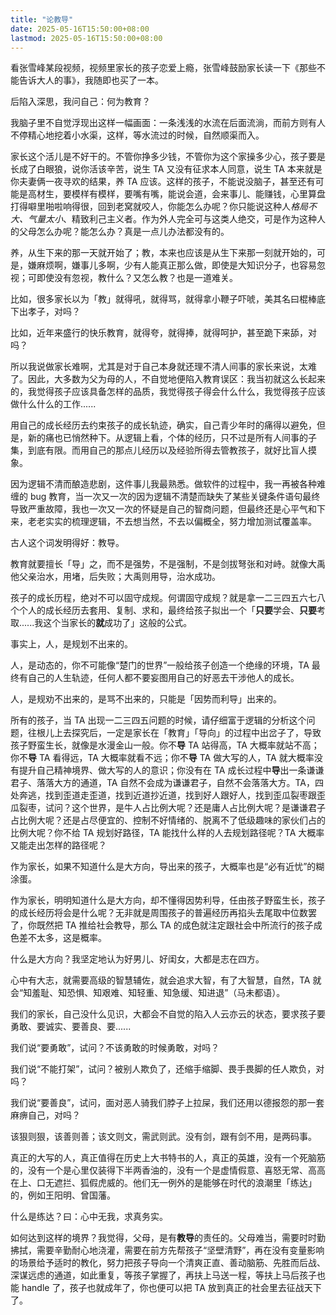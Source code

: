 ```yaml
---
title: "论教导"
date: 2025-05-16T15:50:00+08:00
lastmod: 2025-05-16T15:50:00+08:00
---
```


看张雪峰某段视频，视频里家长的孩子恋爱上瘾，张雪峰鼓励家长读一下《那些不能告诉大人的事》，我随即也买了一本。

<!--more-->

后陷入深思，我问自己：何为教育？

我脑子里不自觉浮现出这样一幅画面：一条浅浅的水流在后面流淌，而前方则有人不停精心地挖着小水渠，这样，等水流过的时候，自然顺渠而入。

家长这个活儿是不好干的。不管你挣多少钱，不管你为这个家操多少心，孩子要是长成了白眼狼，说你活该辛苦，说生 TA 又没有征求本人同意，说生 TA 本来就是你夫妻俩一夜寻欢的结果，养 TA 应该。这样的孩子，不能说没脑子，甚至还有可能是高材生，要模样有模样，要嘴有嘴，能说会道，会来事儿、能赚钱，心里算盘打得噼里啪啦响得很，回到老窝就咬人，你能怎么办呢？你只能说这种人*格局不大、气量太小*、精致利己主义者。作为外人完全可与这类人绝交，可是作为这种人的父母怎么办呢？能怎么办？真是一点儿办法都没有的。

养，从生下来的那一天就开始了；教，本来也应该是从生下来那一刻就开始的，可是，嫌麻烦啊，嫌事儿多啊，少有人能真正那么做，即使是大知识分子，也容易忽视；可即使没有忽视，教什么？又怎么教？也是一道难关。

比如，很多家长以为「教」就得吼，就得骂，就得拿小鞭子吓唬，美其名曰棍棒底下出孝子，对吗？

比如，近年来盛行的快乐教育，就得夸，就得捧，就得呵护，甚至跪下来舔，对吗？

所以我说做家长难啊，尤其是对于自己本身就还理不清人间事的家长来说，太难了。因此，大多数为父为母的人，不自觉地便陷入教育误区：我当初就这么长起来的，我觉得孩子应该具备怎样的品质，我觉得孩子得会什么什么，我觉得孩子应该做什么什么的工作......

用自己的成长经历去约束孩子的成长轨迹，确实，自己青少年时的痛得以避免，但是，新的痛也已悄然种下。从逻辑上看，个体的经历，只不过是所有人间事的子集，到底有限。而用自己的那点儿经历以及经验所得去管教孩子，就好比盲人摸象。

因为逻辑不清而酿造悲剧，这件事儿我最熟悉。做软件的过程中，我一再被各种难缠的 bug 教育，当一次又一次的因为逻辑不清楚而缺失了某些关键条件语句最终导致严重故障，我也一次又一次的怀疑是自己的智商问题，但最终还是心平气和下来，老老实实的梳理逻辑，不去想当然，不去以偏概全，努力增加测试覆盖率。

古人这个词发明得好：教导。

教育就要擅长「导」之，而不是强势，不是强制，不是剑拔弩张和对峙。就像大禹他父亲治水，用堵，后失败；大禹则用导，治水成功。

孩子的成长历程，绝对不可以固守成规。何谓固守成规？就是拿一二三四五六七八个个人的成长经历去套用、复制、求和，最终给孩子拟出一个「**只要**学会、**只要**考取......我这个当家长的**就**成功了」这般的公式。

事实上，人，是规划不出来的。

人，是动态的，你不可能像“楚门的世界”一般给孩子创造一个绝缘的环境，TA 最终有自己的人生轨迹，任何人都不要妄图用自己的好恶去干涉他人的成长。

人，是规劝不出来的，是骂不出来的，只能是「因势而利导」出来的。

所有的孩子，当 TA 出现一二三四五问题的时候，请仔细富于逻辑的分析这个问题，往根儿上去探究后，一定是家长在「教育」「导向」的过程中出岔子了，导致孩子野蛮生长，就像是水漫金山一般。你不**导** TA 站得高，TA 大概率就站不高；你不**导** TA 看得远，TA 大概率就看不远；你不**导** TA 做大写的人，TA 就大概率没有提升自己精神境界、做大写的人的意识；你没有在 TA 成长过程中**导**出一条谦谦君子、落落大方的通道，TA 自然不会成为谦谦君子，自然不会落落大方。TA，四处奔逃，找到歪道走歪道，找到近道抄近道，找到好人跟好人，找到歪瓜裂枣跟歪瓜裂枣，试问？这个世界，是牛人占比例大呢？还是庸人占比例大呢？是谦谦君子占比例大呢？还是占尽便宜的、控制不好情绪的、脱离不了低级趣味的家伙们占的比例大呢？你不给 TA 规划好路径，TA 能找什么样的人去规划路径呢？TA 大概率又能走出怎样的路径呢？

作为家长，如果不知道什么是大方向，导出来的孩子，大概率也是“必有近忧”的糊涂蛋。

作为家长，明明知道什么是大方向，却不懂得因势利导，任由孩子野蛮生长，孩子的成长经历将会是什么呢？无非就是周围孩子的普遍经历再掐头去尾取中位数罢了，你既然把 TA 推给社会教导，那么 TA 的成色就注定跟社会中所流行的孩子成色差不太多，这是概率。

什么是大方向？我坚定地认为好男儿、好闺女，大都是志在四方。

心中有大志，就需要高级的智慧辅佐，就会追求大智，有了大智慧，自然，TA 就会“知羞耻、知恐惧、知艰难、知轻重、知急缓、知进退”（马未都语）。

我们的家长，自己没什么见识，大都会不自觉的陷入人云亦云的状态，要求孩子要勇敢、要诚实、要善良、要......

我们说“要勇敢”，试问？不该勇敢的时候勇敢，对吗？

我们说“不能打架”，试问？被别人欺负了，还缩手缩脚、畏手畏脚的任人欺负，对吗？

我们说“要善良”，试问，面对恶人骑我们脖子上拉屎，我们还用以德报怨的那一套麻痹自己，对吗？

该狠则狠，该善则善；该文则文，需武则武。没有剑，跟有剑不用，是两码事。

真正的大写的人，真正值得在历史上大书特书的人，真正的英雄，没有一个死脑筋的，没有一个是心里仅装得下半两香油的，没有一个是虚情假意、喜怒无常、高高在上、口无遮拦、狐假虎威的。他们无一例外的是能够在时代的浪潮里「练达」的，例如王阳明、曾国藩。

什么是练达？曰：心中无我，求真务实。

如何达到这样的境界？我觉得，父母，是有**教导**的责任的。父母难当，需要时时勤拂拭，需要辛勤耐心地浇灌，需要在前方先帮孩子“坚壁清野”，再在没有变量影响的场景给予适时的教化，努力把孩子导向一个清爽正直、善动脑筋、先胜而后战、深谋远虑的通道，如此重复，等孩子掌握了，再扶上马送一程，等扶上马后孩子也能 handle 了，孩子也就成年了，你也便可以把 TA 放到真正的社会里去征战天下了。